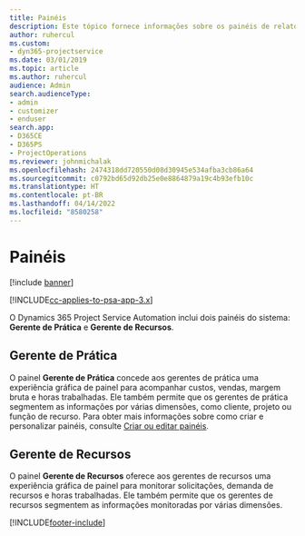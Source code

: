 ```yaml
---
title: Painéis
description: Este tópico fornece informações sobre os painéis de relatórios incluídos no Dynamics 365 Project Service Automation.
author: ruhercul
ms.custom:
- dyn365-projectservice
ms.date: 03/01/2019
ms.topic: article
ms.author: ruhercul
audience: Admin
search.audienceType:
- admin
- customizer
- enduser
search.app:
- D365CE
- D365PS
- ProjectOperations
ms.reviewer: johnmichalak
ms.openlocfilehash: 2474318dd720550d08d30945e534afba3cb86a64
ms.sourcegitcommit: c0792bd65d92db25e0e8864879a19c4b93efb10c
ms.translationtype: HT
ms.contentlocale: pt-BR
ms.lasthandoff: 04/14/2022
ms.locfileid: "8580258"
---
```

# <a name="dashboards"></a>Painéis

[!include [banner](../includes/psa-now-project-operations.md)]

[!INCLUDE[cc-applies-to-psa-app-3.x](../includes/cc-applies-to-psa-app-3x.md)]

O Dynamics 365 Project Service Automation inclui dois painéis do sistema: **Gerente de Prática** e **Gerente de Recursos**.

## <a name="practice-manager"></a>Gerente de Prática 

O painel **Gerente de Prática** concede aos gerentes de prática uma experiência gráfica de painel para acompanhar custos, vendas, margem bruta e horas trabalhadas. Ele também permite que os gerentes de prática segmentem as informações por várias dimensões, como cliente, projeto ou função de recurso. Para obter mais informações sobre como criar e personalizar painéis, consulte [Criar ou editar painéis](/dynamics365/customerengagement/on-premises/customize/create-edit-dashboards).

## <a name="resource-manager"></a>Gerente de Recursos 

O painel **Gerente de Recursos** oferece aos gerentes de recursos uma experiência gráfica de painel para monitorar solicitações, demanda de recursos e horas trabalhadas. Ele também permite que os gerentes de recursos segmentem as informações monitoradas por várias dimensões.


[!INCLUDE[footer-include](../includes/footer-banner.md)]
